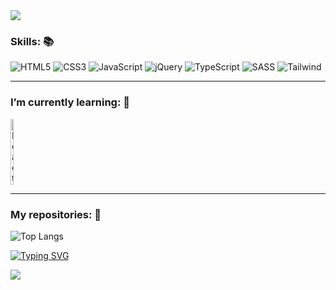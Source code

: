 <img src="https://capsule-render.vercel.app/api?type=waving&color=b897ff&fontColor=ffffff&height=175&section=header&text=Hi!%20This%20is%20Alessandro%20Taddei’s%20profile.👋&fontSize=35&fontAlignY=30">

### Skills: 📚
<div>
    <img alt="HTML5" src="https://img.shields.io/badge/HTML5-E34F26?style=for-the-badge&logo=html5&logoColor=white">
    <img alt="CSS3" src="https://img.shields.io/badge/CSS3-1572B6?style=for-the-badge&logo=css3&logoColor=white">
    <img alt="JavaScript" src="https://img.shields.io/badge/JavaScript-F7DF1E?style=for-the-badge&logo=javascript&logoColor=black">
    <img alt="jQuery" src="https://img.shields.io/badge/jQuery-0769AD?style=for-the-badge&logo=jquery&logoColor=white">
    <img alt="TypeScript" src="https://img.shields.io/badge/TypeScript-007ACC?style=for-the-badge&logo=typescript&logoColor=white">
    <img alt="SASS" src="https://img.shields.io/badge/Sass-CC6699?style=for-the-badge&logo=sass&logoColor=white">
    <img alt="Tailwind" src="https://img.shields.io/badge/Tailwind_CSS-38B2AC?style=for-the-badge&logo=tailwind-css&logoColor=white">
</div>

---
### I’m currently learning: 📕
<div style="display: flex;">
    <img alt="React" src="https://cdn.jsdelivr.net/gh/devicons/devicon/icons/react/react-original-wordmark.svg" title="React" style="width: 10%; height: auto;"/>
</div>

---
### My repositories: 📂
![Top Langs](https://github-readme-stats.vercel.app/api/top-langs/?username=aletcm&hide_progress=true)

<a href="https://git.io/typing-svg"><img src="https://readme-typing-svg.herokuapp.com?font=Fira+Code&weight=600&size=25&pause=200&color=29C8B6&center=true&multiline=true&width=900&height=75&lines=I’m+beginner+programmer+and+tech+enthusiast.;Discover+how+things+work+is+amazing!" alt="Typing SVG"></a>

<img src="https://capsule-render.vercel.app/api?section=footer&type=waving">
